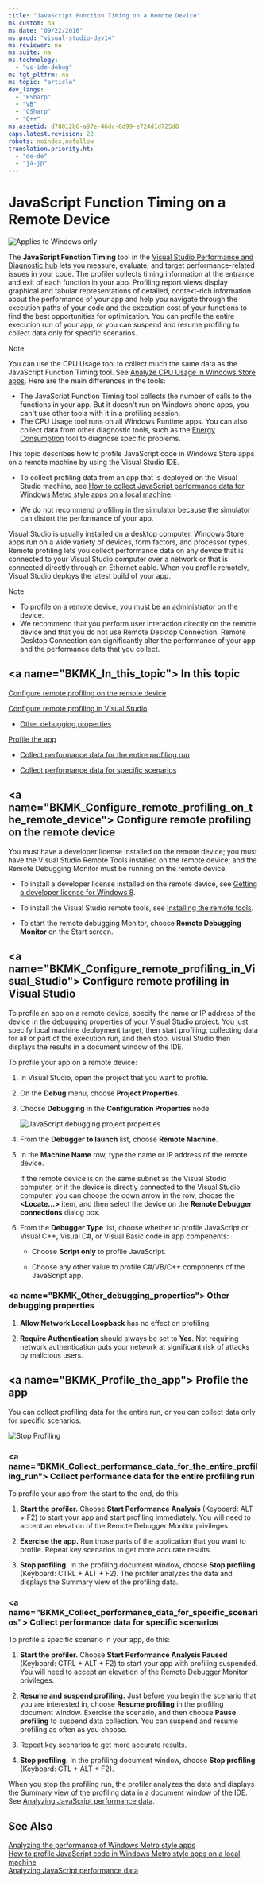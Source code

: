 ```yaml
---
title: "JavaScript Function Timing on a Remote Device"
ms.custom: na
ms.date: "09/22/2016"
ms.prod: "visual-studio-dev14"
ms.reviewer: na
ms.suite: na
ms.technology: 
  - "vs-ide-debug"
ms.tgt_pltfrm: na
ms.topic: "article"
dev_langs: 
  - "FSharp"
  - "VB"
  - "CSharp"
  - "C++"
ms.assetid: d78812b6-a97e-46dc-8d99-e724d1d725d8
caps.latest.revision: 22
robots: noindex,nofollow
translation.priority.ht: 
  - "de-de"
  - "ja-jp"
---
```

# JavaScript Function Timing on a Remote Device
![Applies to Windows only](../vs140/media/windows_only_content.png "windows_only_content")  
  
 The **JavaScript Function Timing** tool in the [Visual Studio Performance and Diagnostic hub](../vs140/run-analysis-tools-from-the-performance-and-diagnostic-page.md) lets you measure, evaluate, and target performance-related issues in your code. The profiler collects timing information at the entrance and exit of each function in your app. Profiling report views display graphical and tabular representations of detailed, context-rich information about the performance of your app and help you navigate through the execution paths of your code and the execution cost of your functions to find the best opportunities for optimization. You can profile the entire execution run of your app, or you can suspend and resume profiling to collect data only for specific scenarios.  
  
> [!NOTE]
>  You can use the CPU Usage tool to collect much the same data as the JavaScript Function Timing tool. See [Analyze CPU Usage in Windows Store apps](../vs140/analyze-cpu-usage-in-a-windows-universal-app.md). Here are the main differences in the tools:  
>   
>  -   The JavaScript Function Timing tool collects the number of calls to the functions in your app. But it doesn't run on Windows phone apps, you can't use other tools with it in a profiling session.  
> -   The CPU Usage tool runs on all Windows Runtime apps. You can also collect data from other diagnostic tools, such as the [Energy Consumption](../vs140/analyze-energy-use-in-store-apps.md) tool to diagnose specific problems.  
  
 This topic describes how to profile JavaScript code in Windows Store apps on a remote machine by using the Visual Studio IDE.  
  
-   To collect profiling data from an app that is deployed on the Visual Studio machine, see [How to collect JavaScript performance data for Windows Metro style apps on a local machine](../vs140/javascript-function-timing.md).  
  
-   We do not recommend profiling in the simulator because the simulator can distort the performance of your app.  
  
 Visual Studio is usually installed on a desktop computer. Windows Store apps run on a wide variety of devices, form factors, and processor types. Remote profiling lets you collect performance data on any device that is connected to your Visual Studio computer over a network or that is connected directly through an Ethernet cable. When you profile remotely, Visual Studio deploys the latest build of your app.  
  
> [!NOTE]
>  -   To profile on a remote device, you must be an administrator on the device.  
> -   We recommend that you perform user interaction directly on the remote device and that you do not use Remote Desktop Connection. Remote Desktop Connection can significantly alter the performance of your app and the performance data that you collect.  
  
##  \<a name="BKMK_In_this_topic"></a> In this topic  
 [Configure remote profiling on the remote device](#BKMK_Configure_remote_profiling_on_the_remote_device)  
  
 [Configure remote profiling in Visual Studio](#BKMK_Configure_remote_profiling_in_Visual_Studio)  
  
-   [Other debugging properties](#BKMK_Other_debugging_properties)  
  
 [Profile the app](#BKMK_Profile_the_app)  
  
-   [Collect performance data for the entire profiling run](#BKMK_Collect_performance_data_for_the_entire_profiling_run)  
  
-   [Collect performance data for specific scenarios](#BKMK_Collect_performance_data_for_specific_scenarios)  
  
##  \<a name="BKMK_Configure_remote_profiling_on_the_remote_device"></a> Configure remote profiling on the remote device  
 You must have a developer license installed on the remote device; you must have the Visual Studio Remote Tools installed on the remote device; and the Remote Debugging Monitor must be running on the remote device.  
  
-   To install a developer license installed on the remote device, see [Getting a developer license for Windows 8](assetId:///8bde67fc-4090-41af-ab0b-633aed50a723).  
  
-   To install the Visual Studio remote tools, see [Installing the remote tools](http://msdn.microsoft.com/library/windows/apps/hh441469.aspx#BKMK_Installing_the_Remote_Tools).  
  
-   To start the remote debugging Monitor, choose **Remote Debugging Monitor** on the Start screen.  
  
##  \<a name="BKMK_Configure_remote_profiling_in_Visual_Studio"></a> Configure remote profiling in Visual Studio  
 To profile an app on a remote device, specify the name or IP address of the device in the debugging properties of your Visual Studio project. You just specify local machine deployment target, then start profiling, collecting data for all or part of the execution run, and then stop. Visual Studio then displays the results in a document window of the IDE.  
  
 To profile your app on a remote device:  
  
1.  In Visual Studio, open the project that you want to profile.  
  
2.  On the **Debug** menu, choose **Project Properties**.  
  
3.  Choose **Debugging** in the **Configuration Properties** node.  
  
     ![JavaScript debugging project properties](../vs140/media/vsrun_js_projprop_remote.png "VSRUN_JS_ProjProp_Remote")  
  
4.  From the **Debugger to launch** list, choose **Remote Machine**.  
  
5.  In the **Machine Name** row, type the name or IP address of the remote device.  
  
     If the remote device is on the same subnet as the Visual Studio computer, or if the device is directly connected to the Visual Studio computer, you can choose the down arrow in the row, choose the **\<Locate...>** item, and then select the device on the **Remote Debugger connections** dialog box.  
  
6.  From the **Debugger Type** list, choose whether to profile JavaScript or Visual C++, Visual C#, or Visual Basic code in app compenents:  
  
    -   Choose **Script only** to profile JavaScript.  
  
    -   Choose any other value to profile C#/VB/C++ components of the JavaScript app.  
  
###  \<a name="BKMK_Other_debugging_properties"></a> Other debugging properties  
  
1.  **Allow Network Local Loopback** has no effect on profiling.  
  
2.  **Require Authentication** should always be set to **Yes**. Not requiring network authentication puts your network at significant risk of attacks by malicious users.  
  
##  \<a name="BKMK_Profile_the_app"></a> Profile the app  
 You can collect profiling data for the entire run, or you can collect data only for specific scenarios.  
  
 ![Stop Profiling](../vs140/media/prof_stopprofiling.png "PROF_StopProfiling")  
  
###  \<a name="BKMK_Collect_performance_data_for_the_entire_profiling_run"></a> Collect performance data for the entire profiling run  
 To profile your app from the start to the end, do this:  
  
1.  **Start the profiler.** Choose **Start Performance Analysis** (Keyboard: ALT + F2) to start your app and start profiling immediately. You will need to accept an elevation of the Remote Debugger Monitor privileges.  
  
2.  **Exercise the app.** Run those parts of the application that you want to profile. Repeat key scenarios to get more accurate results.  
  
3.  **Stop profiling.** In the profiling document window, choose **Stop profiling** (Keyboard: CTRL + ALT + F2). The profiler analyzes the data and displays the Summary view of the profiling data.  
  
###  \<a name="BKMK_Collect_performance_data_for_specific_scenarios"></a> Collect performance data for specific scenarios  
 To profile a specific scenario in your app, do this:  
  
1.  **Start the profiler.** Choose **Start Performance Analysis Paused** (Keyboard: CTRL + ALT + F2) to start your app with profiling suspended. You will need to accept an elevation of the Remote Debugger Monitor privileges.  
  
2.  **Resume and suspend profiling.** Just before you begin the scenario that you are interested in, choose **Resume profiling** in the profiling document window. Exercise the scenario, and then choose **Pause profiling** to suspend data collection. You can suspend and resume profiling as often as you choose.  
  
3.  Repeat key scenarios to get more accurate results.  
  
4.  **Stop profiling.** In the profiling document window, choose **Stop profiling** (Keyboard: CTL + ALT + F2).  
  
 When you stop the profiling run, the profiler analyzes the data and displays the Summary view of the profiling data in a document window of the IDE. See [Analyzing JavaScript performance data](../vs140/analyze-javascript-function-timing-data.md).  
  
## See Also  
 [Analyzing the performance of Windows Metro style apps](../vs140/analyze-the-performance-of-windows-store-apps-using-visual-studio-diagnostic-tools.md)   
 [How to profile JavaScript code in Windows Metro style apps on a local machine](../vs140/javascript-function-timing.md)   
 [Analyzing JavaScript performance data](../vs140/analyze-javascript-function-timing-data.md)